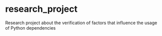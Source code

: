 # research_project
Research project about the verification of factors that influence the usage of Python dependencies
